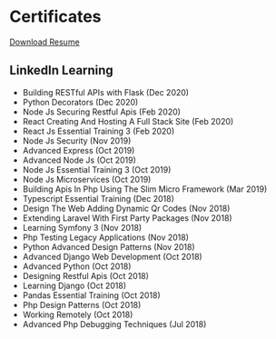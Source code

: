 # Certificates

[Download Resume](downloads/RobinDeGuzmanCv.docx)

## LinkedIn Learning

- Building RESTful APIs with Flask (Dec 2020)
- Python Decorators (Dec 2020)
- Node Js Securing Restful Apis (Feb 2020)
- React Creating And Hosting A Full Stack Site (Feb 2020)
- React Js Essential Training 3 (Feb 2020)
- Node Js Security (Nov 2019)
- Advanced Express (Oct 2019)
- Advanced Node Js (Oct 2019)
- Node Js Essential Training 3 (Oct 2019)
- Node Js Microservices (Oct 2019)
- Building Apis In Php Using The Slim Micro Framework (Mar 2019)
- Typescript Essential Training (Dec 2018)
- Design The Web Adding Dynamic Qr Codes (Nov 2018)
- Extending Laravel With First Party Packages (Nov 2018)
- Learning Symfony 3 (Nov 2018)
- Php Testing Legacy Applications (Nov 2018)
- Python Advanced Design Patterns (Nov 2018)
- Advanced Django Web Development (Oct 2018)
- Advanced Python (Oct 2018)
- Designing Restful Apis (Oct 2018)
- Learning Django (Oct 2018)
- Pandas Essential Training (Oct 2018)
- Php Design Patterns (Oct 2018)
- Working Remotely (Oct 2018)
- Advanced Php Debugging Techniques (Jul 2018)

